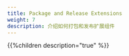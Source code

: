 ```yaml
---
title: Package and Release Extensions
weight: 7
description: 介绍如何打包和发布扩展组件
---
```


{{%children description="true" %}}